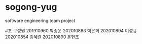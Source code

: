 # sogong-yug
software engineering team project

#조 구성원
201910960 박종운
202010863 박은희
202010894 이성규
202010854 김혜린
202010890 윤현조
